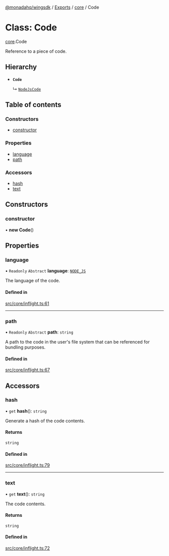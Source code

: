 [@monadahq/wingsdk](../README.md) / [Exports](../modules.md) / [core](../modules/core.md) / Code

# Class: Code

[core](../modules/core.md).Code

Reference to a piece of code.

## Hierarchy

- **`Code`**

  ↳ [`NodeJsCode`](core.NodeJsCode.md)

## Table of contents

### Constructors

- [constructor](core.Code.md#constructor)

### Properties

- [language](core.Code.md#language)
- [path](core.Code.md#path)

### Accessors

- [hash](core.Code.md#hash)
- [text](core.Code.md#text)

## Constructors

### constructor

• **new Code**()

## Properties

### language

• `Readonly` `Abstract` **language**: [`NODE_JS`](../enums/core.Language.md#node_js)

The language of the code.

#### Defined in

[src/core/inflight.ts:61](https://github.com/monadahq/winglang/blob/438eedb/libs/wingsdk/src/core/inflight.ts#L61)

___

### path

• `Readonly` `Abstract` **path**: `string`

A path to the code in the user's file system that can be referenced
for bundling purposes.

#### Defined in

[src/core/inflight.ts:67](https://github.com/monadahq/winglang/blob/438eedb/libs/wingsdk/src/core/inflight.ts#L67)

## Accessors

### hash

• `get` **hash**(): `string`

Generate a hash of the code contents.

#### Returns

`string`

#### Defined in

[src/core/inflight.ts:79](https://github.com/monadahq/winglang/blob/438eedb/libs/wingsdk/src/core/inflight.ts#L79)

___

### text

• `get` **text**(): `string`

The code contents.

#### Returns

`string`

#### Defined in

[src/core/inflight.ts:72](https://github.com/monadahq/winglang/blob/438eedb/libs/wingsdk/src/core/inflight.ts#L72)
